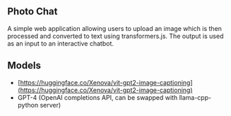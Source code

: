 ## Photo Chat

A simple web application allowing users to upload an image which is then processed and converted to text using transformers.js. The output is used as an input to an interactive chatbot.

## Models

* [https://huggingface.co/Xenova/vit-gpt2-image-captioning](https://huggingface.co/Xenova/vit-gpt2-image-captioning)
* GPT-4 (OpenAI completions API, can be swapped with llama-cpp-python server)
